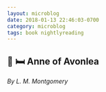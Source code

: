 ```yaml
---
layout: microblog
date: 2018-01-13 22:46:03-0700
category: microblog
tags: book nightlyreading
---
```

## 📖 🛏 Anne of Avonlea
*By L. M. Montgomery*
